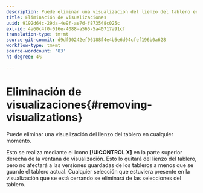 ```yaml
---
description: Puede eliminar una visualización del lienzo del tablero en cualquier momento.
title: Eliminación de visualizaciones
uuid: 9192d64c-29da-4e9f-ae7d-f873548c025c
exl-id: 4a60c4f0-016e-4088-a565-5a40717a91cf
translation-type: tm+mt
source-git-commit: d9df90242ef96188f4e4b5e6d04cfef196b0a628
workflow-type: tm+mt
source-wordcount: '83'
ht-degree: 4%

---
```


# Eliminación de visualizaciones{#removing-visualizations}

Puede eliminar una visualización del lienzo del tablero en cualquier momento.

Esto se realiza mediante el icono **[!UICONTROL X]** en la parte superior derecha de la ventana de visualización. Esto lo quitará del lienzo del tablero, pero no afectará a las versiones guardadas de los tableros a menos que se guarde el tablero actual. Cualquier selección que estuviera presente en la visualización que se está cerrando se eliminará de las selecciones del tablero.
